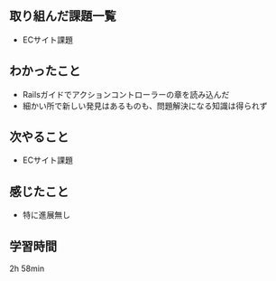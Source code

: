## 取り組んだ課題一覧
- ECサイト課題
## わかったこと
- Railsガイドでアクションコントローラーの章を読み込んだ
- 細かい所で新しい発見はあるものも、問題解決になる知識は得られず
## 次やること
- ECサイト課題
## 感じたこと
- 特に進展無し
## 学習時間
2h 58min